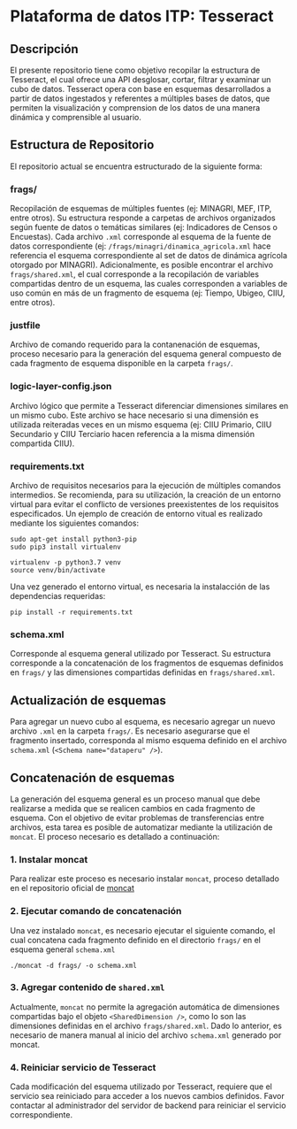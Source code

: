 # Plataforma de datos ITP: Tesseract

## Descripción

El presente repositorio tiene como objetivo recopilar la estructura de Tesseract, el cual ofrece una API desglosar, cortar, filtrar y examinar un cubo de datos.
Tesseract opera con base en esquemas desarrollados a partir de datos ingestados y referentes a múltiples bases de datos, que permiten la visualización y comprension de los datos de una manera dinámica y comprensible al usuario.

## Estructura de Repositorio

El repositorio actual se encuentra estructurado de la siguiente forma:

### frags/

Recopilación de esquemas de múltiples fuentes (ej: MINAGRI, MEF, ITP, entre otros). 
Su estructura responde a carpetas de archivos organizados según fuente de datos o temáticas similares (ej: Indicadores de Censos o Encuestas).
Cada archivo `.xml` corresponde al esquema de la fuente de datos correspondiente (ej: `/frags/minagri/dinamica_agricola.xml` hace referencia el esquema correspondiente al set de datos de dinámica agrícola otorgado por MINAGRI).
Adicionalmente, es posible encontrar el archivo `frags/shared.xml`, el cual corresponde a la recopilación de variables compartidas dentro de un esquema, las cuales corresponden a variables de uso común en más de un fragmento de esquema (ej: Tiempo, Ubigeo, CIIU, entre otros).

### justfile

Archivo de comando requerido para la contanenación de esquemas, proceso necesario para la generación del esquema general compuesto de cada fragmento de esquema disponible en la carpeta `frags/`.

### logic-layer-config.json

Archivo lógico que permite a Tesseract diferenciar dimensiones similares en un mismo cubo. Este archivo se hace necesario si una dimensión es utilizada reiteradas veces en un mismo esquema (ej: CIIU Primario, CIIU Secundario y CIIU Terciario hacen referencia a la misma dimensión compartida CIIU).

### requirements.txt

Archivo de requisitos necesarios para la ejecución de múltiples comandos intermedios.
Se recomienda, para su utilización, la creación de un entorno virtual para evitar el conflicto de versiones preexistentes de los requisitos especificados.
Un ejemplo de creación de entorno vitual es realizado mediante los siguientes comandos:

```
sudo apt-get install python3-pip
sudo pip3 install virtualenv

virtualenv -p python3.7 venv
source venv/bin/activate
```

Una vez generado el entorno virtual, es necesaria la instalacción de las dependencias requeridas:

```
pip install -r requirements.txt
```

### schema.xml

Corresponde al esquema general utilizado por Tesseract. Su estructura corresponde a la concatenación de los fragmentos de esquemas definidos en `frags/` y las dimensiones compartidas definidas en `frags/shared.xml`.

## Actualización de esquemas

Para agregar un nuevo cubo al esquema, es necesario agregar un nuevo archivo `.xml` en la carpeta `frags/`. Es necesario asegurarse que el fragmento insertado, corresponda al mismo esquema definido en el archivo `schema.xml` (`<Schema name="dataperu" />`).

## Concatenación de esquemas

La generación del esquema general es un proceso manual que debe realizarse a medida que se realicen cambios en cada fragmento de esquema. Con el objetivo de evitar problemas de transferencias entre archivos, esta tarea es posible de automatizar mediante la utilización de `moncat`. El proceso necesario es detallado a continuación:

### 1. Instalar moncat

Para realizar este proceso es necesario instalar `moncat`, proceso detallado en el repositorio oficial de [moncat](https://github.com/hwchen/mondrian-schema-cat#installation)

### 2. Ejecutar comando de concatenación

Una vez instalado `moncat`, es necesario ejecutar el siguiente comando, el cual concatena cada fragmento definido en el directorio `frags/` en el esquema general `schema.xml`

```
./moncat -d frags/ -o schema.xml
```

### 3. Agregar contenido de `shared.xml`

Actualmente, `moncat` no permite la agregación automática de dimensiones compartidas bajo el objeto `<SharedDimension />`, como lo son las dimensiones definidas en el archivo `frags/shared.xml`. Dado lo anterior, es necesario de manera manual al inicio del archivo `schema.xml` generado por moncat.

### 4. Reiniciar servicio de Tesseract

Cada modificación del esquema utilizado por Tesseract, requiere que el servicio sea reiniciado para acceder a los nuevos cambios definidos. Favor contactar al administrador del servidor de backend para reiniciar el servicio correspondiente.

